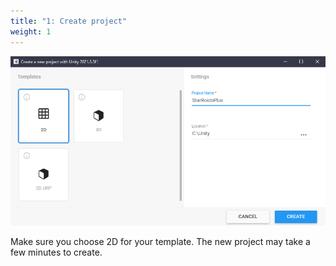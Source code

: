 ```yaml
---
title: "1: Create project"
weight: 1
---
```


![](createProject.png)

Make sure you choose 2D for your template. The new project may take a few minutes to create.
